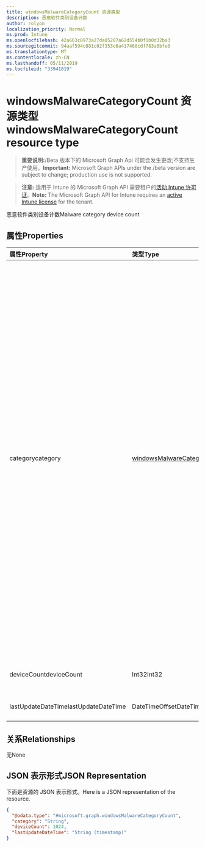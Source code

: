 ```yaml
---
title: windowsMalwareCategoryCount 资源类型
description: 恶意软件类别设备计数
author: rolyon
localization_priority: Normal
ms.prod: Intune
ms.openlocfilehash: 42a663c8973a27da05207a62d554b0f1b0d32ba3
ms.sourcegitcommit: 94aaf594c881c02f353c6a417460cdf783a0bfe0
ms.translationtype: MT
ms.contentlocale: zh-CN
ms.lasthandoff: 05/11/2019
ms.locfileid: "33941819"
---
```

# <a name="windowsmalwarecategorycount-resource-type"></a><span data-ttu-id="cfec8-103">windowsMalwareCategoryCount 资源类型</span><span class="sxs-lookup"><span data-stu-id="cfec8-103">windowsMalwareCategoryCount resource type</span></span>

> <span data-ttu-id="cfec8-104">**重要说明:**/Beta 版本下的 Microsoft Graph Api 可能会发生更改;不支持生产使用。</span><span class="sxs-lookup"><span data-stu-id="cfec8-104">**Important:** Microsoft Graph APIs under the /beta version are subject to change; production use is not supported.</span></span>

> <span data-ttu-id="cfec8-105">**注意:** 适用于 Intune 的 Microsoft Graph API 需要租户的[活动 Intune 许可证](https://go.microsoft.com/fwlink/?linkid=839381)。</span><span class="sxs-lookup"><span data-stu-id="cfec8-105">**Note:** The Microsoft Graph API for Intune requires an [active Intune license](https://go.microsoft.com/fwlink/?linkid=839381) for the tenant.</span></span>

<span data-ttu-id="cfec8-106">恶意软件类别设备计数</span><span class="sxs-lookup"><span data-stu-id="cfec8-106">Malware category device count</span></span>

## <a name="properties"></a><span data-ttu-id="cfec8-107">属性</span><span class="sxs-lookup"><span data-stu-id="cfec8-107">Properties</span></span>
|<span data-ttu-id="cfec8-108">属性</span><span class="sxs-lookup"><span data-stu-id="cfec8-108">Property</span></span>|<span data-ttu-id="cfec8-109">类型</span><span class="sxs-lookup"><span data-stu-id="cfec8-109">Type</span></span>|<span data-ttu-id="cfec8-110">说明</span><span class="sxs-lookup"><span data-stu-id="cfec8-110">Description</span></span>|
|:---|:---|:---|
|<span data-ttu-id="cfec8-111">category</span><span class="sxs-lookup"><span data-stu-id="cfec8-111">category</span></span>|[<span data-ttu-id="cfec8-112">windowsMalwareCategory</span><span class="sxs-lookup"><span data-stu-id="cfec8-112">windowsMalwareCategory</span></span>](../resources/intune-devices-windowsmalwarecategory.md)|<span data-ttu-id="cfec8-113">恶意软件类别。</span><span class="sxs-lookup"><span data-stu-id="cfec8-113">Malware category.</span></span> <span data-ttu-id="cfec8-114">可能的值为`invalid`: `adware`、 `spyware`、 `passwordStealer` `trojanDownloader` `worm` `backdoor` `remoteAccessTrojan` `trojan` `emailFlooder` `keylogger` `dialer` `monitoringSoftware`、、、、、、、、、、、、、、、、 `browserModifier` `cookie` `browserPlugin` `aolExploit` `nuker` `securityDisabler`, `jokeProgram`, `hostileActiveXControl`, `softwareBundler`, `stealthNotifier`, `settingsModifier`, `toolBar`, `remoteControlSoftware`, `trojanFtp`, `potentialUnwantedSoftware`, `icqExploit`, `trojanTelnet`, `exploit`, `filesharingProgram`, `malwareCreationTool`, `remote_Control_Software`, `tool`, `trojanDenialOfService`, `trojanDropper`, `trojanMassMailer`, `trojanMonitoringSoftware`, `trojanProxyServer`, `virus`, `known`, `unknown`, `spp`, `behavior`, `vulnerability`, `policy`, `enterpriseUnwantedSoftware`, `ransom`, `hipsRule`.</span><span class="sxs-lookup"><span data-stu-id="cfec8-114">Possible values are: `invalid`, `adware`, `spyware`, `passwordStealer`, `trojanDownloader`, `worm`, `backdoor`, `remoteAccessTrojan`, `trojan`, `emailFlooder`, `keylogger`, `dialer`, `monitoringSoftware`, `browserModifier`, `cookie`, `browserPlugin`, `aolExploit`, `nuker`, `securityDisabler`, `jokeProgram`, `hostileActiveXControl`, `softwareBundler`, `stealthNotifier`, `settingsModifier`, `toolBar`, `remoteControlSoftware`, `trojanFtp`, `potentialUnwantedSoftware`, `icqExploit`, `trojanTelnet`, `exploit`, `filesharingProgram`, `malwareCreationTool`, `remote_Control_Software`, `tool`, `trojanDenialOfService`, `trojanDropper`, `trojanMassMailer`, `trojanMonitoringSoftware`, `trojanProxyServer`, `virus`, `known`, `unknown`, `spp`, `behavior`, `vulnerability`, `policy`, `enterpriseUnwantedSoftware`, `ransom`, `hipsRule`.</span></span>|
|<span data-ttu-id="cfec8-115">deviceCount</span><span class="sxs-lookup"><span data-stu-id="cfec8-115">deviceCount</span></span>|<span data-ttu-id="cfec8-116">Int32</span><span class="sxs-lookup"><span data-stu-id="cfec8-116">Int32</span></span>|<span data-ttu-id="cfec8-117">包含此恶意软件类别的恶意软件检测的设备计数</span><span class="sxs-lookup"><span data-stu-id="cfec8-117">Count of devices with malware detections for this malware category</span></span>|
|<span data-ttu-id="cfec8-118">lastUpdateDateTime</span><span class="sxs-lookup"><span data-stu-id="cfec8-118">lastUpdateDateTime</span></span>|<span data-ttu-id="cfec8-119">DateTimeOffset</span><span class="sxs-lookup"><span data-stu-id="cfec8-119">DateTimeOffset</span></span>|<span data-ttu-id="cfec8-120">以 UTC 表示的设备计数的最后更新的时间戳</span><span class="sxs-lookup"><span data-stu-id="cfec8-120">The Timestamp of the last update for the device count in UTC</span></span>|

## <a name="relationships"></a><span data-ttu-id="cfec8-121">关系</span><span class="sxs-lookup"><span data-stu-id="cfec8-121">Relationships</span></span>
<span data-ttu-id="cfec8-122">无</span><span class="sxs-lookup"><span data-stu-id="cfec8-122">None</span></span>

## <a name="json-representation"></a><span data-ttu-id="cfec8-123">JSON 表示形式</span><span class="sxs-lookup"><span data-stu-id="cfec8-123">JSON Representation</span></span>
<span data-ttu-id="cfec8-124">下面是资源的 JSON 表示形式。</span><span class="sxs-lookup"><span data-stu-id="cfec8-124">Here is a JSON representation of the resource.</span></span>
<!-- {
  "blockType": "resource",
  "@odata.type": "microsoft.graph.windowsMalwareCategoryCount"
}
-->
``` json
{
  "@odata.type": "#microsoft.graph.windowsMalwareCategoryCount",
  "category": "String",
  "deviceCount": 1024,
  "lastUpdateDateTime": "String (timestamp)"
}
```




